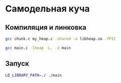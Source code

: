 # Самодельная куча

## Компиляция и линковка

```Bash
gcc chunk.c my_heap.c -shared -o libheap.so -fPIC

gcc main.c -lheap -L. -o main
```

## Запуск

```Bash
LD_LIBRARY_PATH=./ ./main
```
